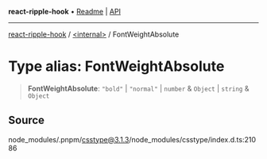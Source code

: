 **react-ripple-hook** • [Readme](../../README.md) \| [API](../../globals.md)

---

[react-ripple-hook](../../README.md) / [\<internal\>](../README.md) / FontWeightAbsolute

# Type alias: FontWeightAbsolute

> **FontWeightAbsolute**: `"bold"` \| `"normal"` \| `number` & `Object` \| `string` & `Object`

## Source

node_modules/.pnpm/csstype@3.1.3/node_modules/csstype/index.d.ts:21086
